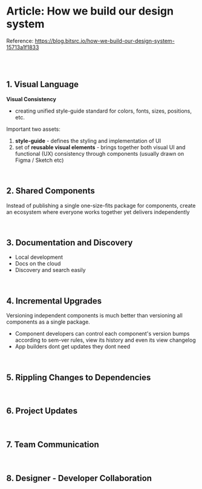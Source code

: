 # Article: How we build our design system

Reference: https://blog.bitsrc.io/how-we-build-our-design-system-15713a1f1833

<br />
<br />

## 1. Visual Language

<b>Visual Consistency</b>

- creating unified style-guide standard for colors, fonts, sizes, positions, etc.

Important two assets:

1. <b>style-guide</b> - defines the styling and implementation of UI
2. set of <b>reusable visual elements</b> - brings together both visual UI and functional (UX) consistency through components (usually drawn on Figma / Sketch etc)

<br />

## 2. Shared Components

Instead of publishing a single one-size-fits package for components, create an ecosystem where everyone works together yet delivers independently

<br />

## 3. Documentation and Discovery

- Local development
- Docs on the cloud
- Discovery and search easily

<br />

## 4. Incremental Upgrades

Versioning independent components is much better than versioning all components as a single package.

- Component developers can control each component's version bumps according to sem-ver rules, view its history and even its view changelog
- App builders dont get updates they dont need

<br />

## 5. Rippling Changes to Dependencies

<br />

## 6. Project Updates

<br />

## 7. Team Communication

<br />

## 8. Designer - Developer Collaboration
